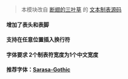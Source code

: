 > 本模块改自  [断翅的三叶草](https://bbs.125.la/?78498) 的 [文本制表源码](https://bbs.125.la/forum.php?mod=viewthread&tid=14332974)

#### 增加了表头和表脚

#### 支持在任意位置插入换行符

#### 字体要求 2个制表符宽度为1个中文宽度

#### 推荐字体：[Sarasa-Gothic](https://mirrors.tuna.tsinghua.edu.cn/github-release/be5invis/Sarasa-Gothic/)